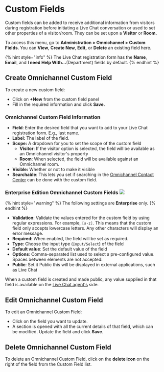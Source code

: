 # Custom Fields

Custom fields can be added to receive additional information from visitors during registration before initiating a Live Chat conversation or used to set other properties of a visitor/room. They can be set upon a **Visitor** or **Room.**

To access this menu, go to **Administration > Omnichannel > Custom Fields**. You can **View**, **Create New**, **Edit,** or **Delete** an existing field here.

{% hint style="info" %}
The Live Chat registration form has the **Name**, **Email**, and **I need Help With…**(Department) fields by default.
{% endhint %}

## Create Omnichannel Custom Field

To create a new custom field:

* Click on **+New** from the custom field panel
* Fill in the required information and click **Save.**

### Omnichannel Custom Field Information

* **Field**: Enter the desired field that you want to add to your Live Chat registration form. E.g., last name.
* **Label:** The label of the field.
* **Scope:** A dropdown for you to set the scope of the custom field
  * **Visitor**: If the visitor option is selected, the field will be available as an Omnichannel visitor's property
  * **Room**: When selected, the field will be available against an Omnichannel room.
* **Visible:** Whether or not to make it visible
* **Searchable**: This lets you set if searching in the [Omnichannel Contact Center](../omnichannel-agents-guides/omnichannel-contact-center/) can be done with the custom field.

### Enterprise Edition Omnichannel Custom Fields ![](<../../.gitbook/assets/2022-01-23\_20-47-25 (1).png>)

{% hint style="warning" %}
The following settings are **Enterprise** only.
{% endhint %}

* **Validation**: Validate the values entered for the custom field by using regular expressions. For example, `[a-z]`. This means that the custom field only accepts lowercase letters. Any other characters will display an error message.
* **Required**: When enabled, the field will be set as required.
* **Type**: Choose the input type (`Input/Select`) of the field
* **Default value**: Set the default value of the field
* **Options**: Comma-separated list used to select a pre-configured value. Spaces between elements are not accepted.
* **Public**: Set it Public this will be displayed in external applications, such as Live Chat

When a custom field is created and made public, any value supplied in that field is available on the [Live Chat agent's](agents.md) side.

## Edit Omnichannel Custom Field

To edit an Omnichannel Custom Field:

* Click on the field you want to update.
* A section is opened with all the current details of that field, which can be modified. Update the field and click **Save**.

## Delete Omnichannel Custom Field

To delete an Omnichannel Custom Field, click on the **delete icon** on the right of the field from the Custom Field list.

